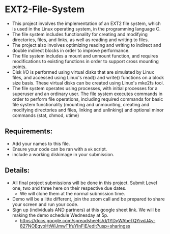 # EXT2-File-System

* This project involves the implementation of an EXT2 file system, which is used in the Linux operating system, in the programming language C.
* The file system includes functionality for creating and modifying directories, files, and links, as well as reading and writing to files.
* The project also involves optimizing reading and writing to indirect and double indirect blocks in order to improve performance.
* The file system includes a mount and unmount function, and requires modifications to existing functions in order to support cross mounting points.
* Disk I/O is performed using virtual disks that are simulated by Linux files, and accessed using Linux's read() and write() functions on a block size basis. These virtual disks can be created using Linux's mke2fs tool.
* The file system operates using processes, with initial processes for a superuser and an ordinary user. The file system executes commands in order to perform file operations, including required commands for basic file system functionality (mounting and unmounting, creating and modifying directories and files, linking and unlinking) and optional minor commands (stat, chmod, utime)


## Requirements:

- Add your names to this file.
- Ensure your code can be ran with a `mk` script.
- include a working diskimage in your submission.

## Details:

- All final project submissions will be done in this project. Submit Level one, two and three here on their respective due dates.
  - We will clone them at the normal submission time.
- Demo will be a litte different, join the zoom call and be prepared to share your screen and run your code.
- Sign up (individuals AND partners) at this google sheet link. We will be making the demo schedule Wednesday at 5p.
  - https://docs.google.com/spreadsheets/d/1YDyWAbeTQYjvdJ4y-827NOEqvoHtWIJmwT1fuYInFiE/edit?usp=sharingss
